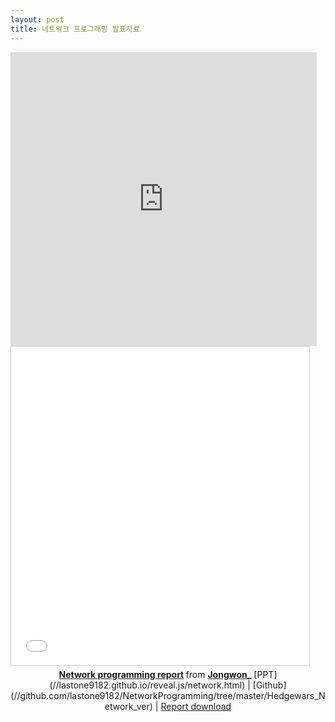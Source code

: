 ```yaml
---
layout: post
title: 네트워크 프로그래밍 발표자료
---
```


<iframe src="http://www.slideshare.net/Jongwon_/slideshelf" width="490px" height="470px" frameborder="0" marginwidth="0" marginheight="0" scrolling="no" style="border:none;" allowfullscreen webkitallowfullscreen mozallowfullscreen></iframe>

<iframe src="//www.slideshare.net/slideshow/embed_code/key/mE3r2Omlqu94NN" width="477" height="510" frameborder="0" marginwidth="0" marginheight="0" scrolling="no" style="border:1px solid #CCC; border-width:1px; margin-bottom:5px; max-width: 100%;" allowfullscreen> </iframe> <div style="margin-bottom:5px; text-align:center;"> <strong> <a href="//www.slideshare.net/Jongwon_/network-programming-report-56830712" title="Network programming report" target="_blank">Network programming report</a> </strong> from <strong><a href="//www.slideshare.net/Jongwon_" target="_blank">Jongwon_</a></strong>
[PPT](//lastone9182.github.io/reveal.js/network.html) | [Github](//github.com/lastone9182/NetworkProgramming/tree/master/Hedgewars_Network_ver) | <a href="/file/Network_Programming_Report.pdf" download>Report download</a>
</div>
